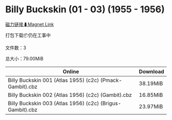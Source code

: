 # Billy Buckskin (01 - 03) (1955 - 1956)

[磁力链接⬇Magnet Link](magnet:?xt=urn:btih:6a551902bffde3f7c5bd2d58e303dc1c8ee13418&dn=Billy%20Buckskin%20%2801%20-%2003%29%20%281955%20-%201956%29)

打包下载📦仍在工事中

文件数：3

总大小：79.00MiB

Online | Download
--- | ---
Billy Buckskin 001 (Atlas 1955) (c2c) (Pmack-Gambit).cbz | 38.19MiB
Billy Buckskin 002 (Atlas 1956) (c2c) (Gambit).cbz | 16.85MiB
Billy Buckskin 003 (Atlas 1956) (c2c) (Brigus-Gambit).cbz | 23.97MiB